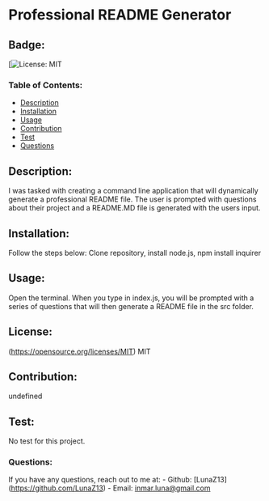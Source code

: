 # Professional README Generator

  ## Badge:
  [![License: MIT](https://img.shields.io/badge/License-MIT-yellow.svg)

  ### Table of Contents:

   - [Description](#description)
   - [Installation](#installation)
   - [Usage](#usage)
   - [Contribution](#contribution)
   - [Test](#test)
   - [Questions](#questions)

  ## Description:
  I was tasked with creating a command line application that will dynamically generate a professional README file. The user is prompted with questions about their project and a README.MD file is generated with the users input.

  ## Installation:
  Follow the steps below:
  Clone repository, install node.js, npm install inquirer

  ## Usage:
  Open the terminal. When you type in index.js, you will be prompted with a series of questions that will then generate a README file in the src folder.

  ## License:
  (https://opensource.org/licenses/MIT)
  MIT

  ## Contribution:
  undefined

  ## Test:
  No test for this project.

  ### Questions:
  If you have any questions, reach out to me at:
    - Github: [LunaZ13] (https://github.com/LunaZ13)
    - Email: inmar.luna@gmail.com


